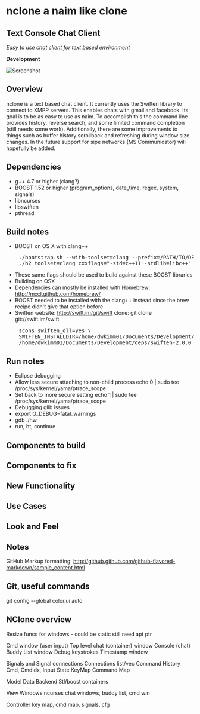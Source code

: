 nclone a naim like clone
==============

Text Console Chat Client
--------------
*Easy to use chat client for text based environment*

**Development**

![Screenshot](https://raw.github.com/dwkimm01/nclone/master/screenshots/ncloneMay7.png)

Overview
--------------
nclone is a text based chat client.  It currently uses the Swiften library to connect to
XMPP servers.  This enables chats with gmail and facebook.  Its goal is to be as easy to 
use as naim.  To accomplish this the command line provides history, reverse search, and
some limited command completion (still needs some work).  Additionally, there are some
improvements to things such as buffer history scrollback and refreshing during window
size changes. In the future support for sipe networks (MS Communicator) will hopefully
be added. 

Dependencies
--------------
- g++ 4.7 or higher (clang?)
- BOOST 1.52 or higher (program_options, date_time, regex, system, signals)
- libncurses
- libswiften
- pthread

Build notes
--------------
- BOOST on OS X with clang++
<pre>
    ./bootstrap.sh --with-toolset=clang --prefix=/PATH/TO/DEPS/BOOST_1_52_0
    ./b2 toolset=clang cxxflags="-std=c++11 -stdlib=libc++" linkflags="-stdlib=libc++" -j4 install
</pre>
 - These same flags should be used to build against these BOOST libraries
 - Building on OSX
 - Dependencies can mostly be installed with Homebrew: http://mxcl.github.com/homebrew/
 - BOOST needed to be installed with the clang++ instead since the brew recipe didn't give that option before
- Swiften
 website: http://swift.im/git/swift
 clone: git clone git://swift.im/swift
<pre>
    scons swiften_dll=yes \
    SWIFTEN_INSTALLDIR=/home/dwkimm01/Documents/Development/deps/swiften-2.0.0 \
    /home/dwkimm01/Documents/Development/deps/swiften-2.0.0
</pre> 


Run notes
--------------
- Eclipse debugging
 - Allow less secure attaching to non-child process
    echo 0 | sudo tee /proc/sys/kernel/yama/ptrace_scope
 - Set back to more secure setting 
    echo 1 | sudo tee /proc/sys/kernel/yama/ptrace_scope
 - Debugging glib issues
  - export G_DEBUG=fatal_warnings
  - gdb ./hw
  - run, bt, continue


Components to build
--------------

Components to fix
--------------

New Functionality
--------------

Use Cases
--------------

Look and Feel
--------------

Notes
--------------
GitHub Markup formatting: http://github.github.com/github-flavored-markdown/sample_content.html

Git, useful commands
--------------
git config --global color.ui auto

NClone overview
--------------
Resize funcs for windows - could be static still need apt ptr

Cmd window (user input)
Top level chat (container) window
Console (chat)
Buddy List window
Debug keystrokes
Timestamp window

Signals and Signal connections
Connections list/vec
Command History
Cmd, CmdIdx, Input State
KeyMap
Command Map

Model
 Data Backend
 Stl/boost containers

View
 Windows
 ncurses
 chat windows, buddy list, cmd win

Controller
 key map, cmd map, signals, cfg

